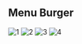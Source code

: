 ## Menu Burger

![1](https://user-images.githubusercontent.com/63211449/110980244-69255080-8344-11eb-94df-77075b90b9ea.png)
![2](https://user-images.githubusercontent.com/63211449/110980246-69bde700-8344-11eb-8970-5ea08214dde6.png)
![3](https://user-images.githubusercontent.com/63211449/110980249-6a567d80-8344-11eb-9e70-4f7522fccf2e.png)
![4](https://user-images.githubusercontent.com/63211449/110980251-6aef1400-8344-11eb-8198-8e6d2e4d8c7c.png)